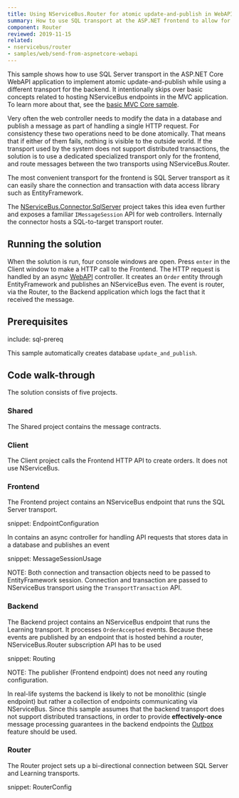 ```yaml
---
title: Using NServiceBus.Router for atomic update-and-publish in WebAPI
summary: How to use SQL transport at the ASP.NET frontend to allow for atomic update-and-publish and NServiceBus.Router to connect frontend to backend transport
component: Router
reviewed: 2019-11-15
related:
- nservicebus/router
- samples/web/send-from-aspnetcore-webapi
---
```



This sample shows how to use SQL Server transport in the ASP.NET Core WebAPI application to implement atomic update-and-publish while using a different transport for the backend. It intentionally skips over basic concepts related to hosting NServiceBus endpoints in the MVC application. To learn more about that, see the [basic MVC Core sample](/samples/web/send-from-aspnetcore-webapi).

Very often the web controller needs to modify the data in a database and publish a message as part of handling a single HTTP request. For consistency these two operations need to be done atomically. That means that if either of them fails, nothing is visible to the outside world. If the transport used by the system does not support distributed transactions, the solution is to use a dedicated specialized transport only for the frontend, and route messages between the two transports using NServiceBus.Router. 

The most convenient transport for the frontend is SQL Server transport as it can easily share the connection and transaction with data access library such as EntityFramework.

The [NServiceBus.Connector.SqlServer](https://github.com/SzymonPobiega/NServiceBus.Connector.SqlServer) project takes this idea even further and exposes a familiar `IMessageSession` API for web controllers. Internally the connector hosts a SQL-to-target transport router.


## Running the solution

When the solution is run, four console windows are open. Press `enter` in the Client window to make a HTTP call to the Frontend. The HTTP request is handled by an async [WebAPI](https://www.asp.net/web-api) controller. It creates an `Order` entity through EntityFramework and publishes an NServiceBus even. The event is router, via the Router, to the Backend application which logs the fact that it received the message. 


## Prerequisites

include: sql-prereq

This sample automatically creates database `update_and_publish`.


## Code walk-through

The solution consists of five projects.


### Shared

The Shared project contains the message contracts.


### Client

The Client project calls the Frontend HTTP API to create orders. It does not use NServiceBus.


### Frontend

The Frontend project contains an NServiceBus endpoint that runs the SQL Server transport.

snippet: EndpointConfiguration

In contains an async controller for handling API requests that stores data in a database and publishes an event

snippet: MessageSessionUsage

NOTE: Both connection and transaction objects need to be passed to EntityFramework session. Connection and transaction are passed to NServiceBus transport using the `TransportTransaction` API.


### Backend

The Backend project contains an NServiceBus endpoint that runs the Learning transport. It processes `OrderAccepted` events. Because these events are published by an endpoint that is hosted behind a router, NServiceBus.Router subscription API has to be used

snippet: Routing

NOTE: The publisher (Frontend endpoint) does not need any routing configuration.

In real-life systems the backend is likely to not be monolithic (single endpoint) but rather a collection of endpoints communicating via NServiceBus. Since this sample assumes that the backend transport does not support distributed transactions, in order to provide **effectively-once** message processing guarantees in the backend endpoints the [Outbox](/nservicebus/outbox) feature should be used.

### Router

The Router project sets up a bi-directional connection between SQL Server and Learning transports.

snippet: RouterConfig